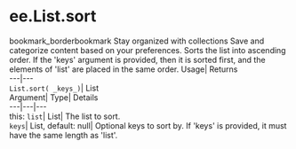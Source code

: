  
#  ee.List.sort 
bookmark_borderbookmark Stay organized with collections  Save and categorize content based on your preferences. 
Sorts the list into ascending order. If the 'keys' argument is provided, then it is sorted first, and the elements of 'list' are placed in the same order. 
Usage| Returns  
---|---  
`List.sort( _keys_)`| List  
Argument| Type| Details  
---|---|---  
this: `list`| List| The list to sort.  
`keys`| List, default: null| Optional keys to sort by. If 'keys' is provided, it must have the same length as 'list'.  
